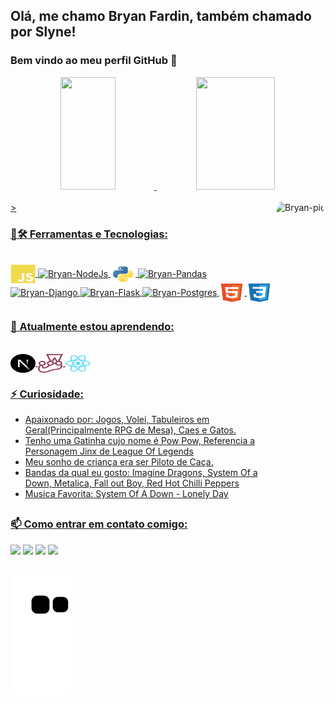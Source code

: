 ## Olá, me chamo Bryan Fardin, também chamado por Slyne! 
### Bem vindo ao meu perfil GitHub 👋

<div align="center">
  <a href="https://github.com/BryanFardin">
  <img height="180em" width="42%" src="https://github-readme-stats.vercel.app/api?username=BryanFardin&show_icons=true&theme=tokyonight&include_all_commits=true&count_private=true"/>
  <img height="180em" width="50%" src="https://github-readme-stats.vercel.app/api/top-langs/?username=BryanFardin&layout=compact&langs_count=7&theme=tokyonight"/>
</div>

<div style="display: inline_block"><br>>
  <img align="right" alt="Bryan-pic" height="590" style="border-radius:10%;" src="https://raw.githubusercontent.com/gist/BryanFardin/5163504be2b246fed9fc455d6a933782/raw/1c5db0dedaa3b3fd0e8e0ff05cccbddf76c3ece8/githubcard.svg">
</div>

### 🧰🛠 Ferramentas e Tecnologias:

<div style="display: inline_block"><br>
  <img align="center" alt="Bryan-Js" height="30" width="40" src="https://raw.githubusercontent.com/devicons/devicon/master/icons/javascript/javascript-plain.svg">
  <img align="center" alt="Bryan-NodeJs" height="30" width="40" src="https://cdn.jsdelivr.net/gh/devicons/devicon/icons/nodejs/nodejs-original.svg">
  <img align="center" alt="Bryan-Python" height="30" width="40" src="https://raw.githubusercontent.com/devicons/devicon/master/icons/python/python-original.svg">
  <img align="center" alt="Bryan-Pandas" height="30" width="40" src="https://cdn.jsdelivr.net/gh/devicons/devicon/icons/pandas/pandas-original.svg">
  <img align="center" alt="Bryan-Django" height="30" width="40" src="https://cdn.jsdelivr.net/gh/devicons/devicon/icons/django/django-plain.svg">
  <img align="center" alt="Bryan-Flask" height="30" width="40" src="https://cdn.jsdelivr.net/gh/devicons/devicon/icons/flask/flask-original.svg">
  <img align="center" alt="Bryan-Postgres" height="30" width="40" src="https://cdn.jsdelivr.net/gh/devicons/devicon/icons/postgresql/postgresql-original.svg">
  <img align="center" alt="Bryan-HTML" height="30" width="40" src="https://raw.githubusercontent.com/devicons/devicon/master/icons/html5/html5-original.svg">
  <img align="center" alt="Bryan-CSS" height="30" width="40" src="https://raw.githubusercontent.com/devicons/devicon/master/icons/css3/css3-original.svg">
  
</div>

##

### 🌱 Atualmente estou aprendendo:
<div style="display: inline_block"><br>
  <img align="center" alt="Bryan-Next" height="30" width="40" src="https://github.com/devicons/devicon/blob/master/icons/nextjs/nextjs-original.svg">
  <img align="center" alt="Bryan-Jest" height="30" width="40" src="https://github.com/devicons/devicon/blob/master/icons/jest/jest-plain.svg">
  <img align="center" alt="Bryan-React" height="30" width="40" src="https://raw.githubusercontent.com/devicons/devicon/master/icons/react/react-original.svg">
</div>

### ⚡ Curiosidade:
  - Apaixonado por: Jogos, Volei, Tabuleiros em Geral(Principalmente RPG de Mesa), Caes e Gatos.
  - Tenho uma Gatinha cujo nome é Pow Pow, Referencia a Personagem Jinx de League Of Legends
  - Meu sonho de criança era ser Piloto de Caça.
  - Bandas da qual eu gosto: Imagine Dragons, System Of a Down, Metalica, Fall out Boy, Red Hot Chilli Peppers
  - Musica Favorita: System Of A Down - Lonely Day
##

### 📫 Como entrar em contato comigo:
<div> 
  <a href="https://instagram.com/bryan.fardin" target="_blank"><img src="https://img.shields.io/badge/-Instagram-%23E4405F?style=for-the-badge&logo=instagram&logoColor=white" target="_blank"></a>
 <a href="https://twitter.com/bryanfardin" target="_blank"><img src="https://img.shields.io/badge/Twitter-7289DA?style=for-the-badge&logo=twitter&logoColor=white" target="_blank"></a> 
  <a href = "mailto:bryanfardin@gmail.com"><img src="https://img.shields.io/badge/-Gmail-%23333?style=for-the-badge&logo=gmail&logoColor=white" target="_blank"></a>
  <a href="https://www.linkedin.com/in/bryan-fardin-052523192" target="_blank"><img src="https://img.shields.io/badge/-LinkedIn-%230077B5?style=for-the-badge&logo=linkedin&logoColor=white" target="_blank"></a>
</div>

##

![Snake animation](https://github.com/BryanFardin/BryanFardin/blob/output/github-contribution-grid-snake.svg)

##
 

